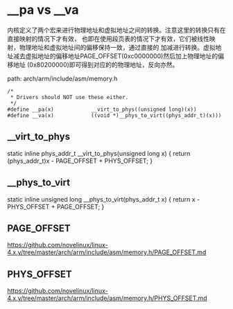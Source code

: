 __pa vs __va
========================================

内核定义了两个宏来进行物理地址和虚拟地址之间的转换。注意这里的转换只有在直接映射的情况下才有效，
也即在使用段页表的情况下才有效，它们被线性映射，物理地址和虚拟地址间的偏移保持一致，通过直接的
加减进行转换。虚拟地址减去虚拟地址的偏移地址PAGE_OFFSET(0xc0000000)然后加上物理地址的偏移地址
(0x80200000)即可得到对应的的物理地址，反向亦然。

path: arch/arm/include/asm/memory.h
```
/*
 * Drivers should NOT use these either.
 */
#define __pa(x)            __virt_to_phys((unsigned long)(x))
#define __va(x)            ((void *)__phys_to_virt((phys_addr_t)(x)))
```

__virt_to_phys
----------------------------------------

static inline phys_addr_t __virt_to_phys(unsigned long x)
{
    return (phys_addr_t)x - PAGE_OFFSET + PHYS_OFFSET;
}

__phys_to_virt
----------------------------------------

static inline unsigned long __phys_to_virt(phys_addr_t x)
{
    return x - PHYS_OFFSET + PAGE_OFFSET;
}

PAGE_OFFSET
----------------------------------------

https://github.com/novelinux/linux-4.x.y/tree/master/arch/arm/include/asm/memory.h/PAGE_OFFSET.md

PHYS_OFFSET
----------------------------------------

https://github.com/novelinux/linux-4.x.y/tree/master/arch/arm/include/asm/memory.h/PHYS_OFFSET.md
